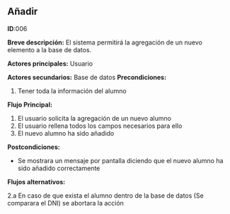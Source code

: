 ## Añadir
**ID**:006

**Breve descripción:** El sistema permitirá la agregación de un nuevo elemento a la base de datos.

**Actores principales:** Usuario

**Actores secundarios:** Base de datos
**Precondiciones:**

1. Tener toda la información del alumno

**Flujo Principal:**

1. El usuario solicita la agregación de un nuevo alumno
2. El usuario rellena todos los campos necesarios para ello
3. El nuevo alumno ha sido añadido

**Postcondiciones:**

* Se mostrara un mensaje por pantalla diciendo que el nuevo alumno ha sido añadido correctamente

**Flujos alternativos:**

2.a En caso de que exista el alumno dentro de la base de datos (Se comparara el DNI) se abortara la acción
